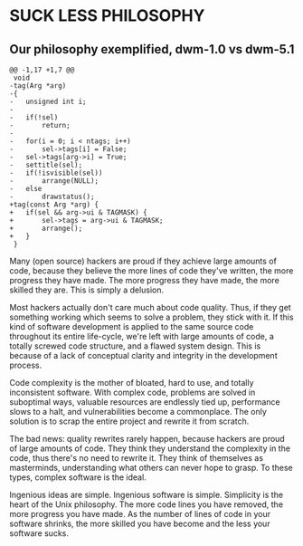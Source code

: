 SUCK LESS PHILOSOPHY
====================

Our philosophy exemplified, dwm-1.0 vs dwm-5.1
----------------------------------------------
	@@ -1,17 +1,7 @@
	 void
	-tag(Arg *arg)
	-{
	-	unsigned int i;
	-
	-	if(!sel)
	-		return;
	-
	-	for(i = 0; i < ntags; i++)
	-		sel->tags[i] = False;
	-	sel->tags[arg->i] = True;
	-	settitle(sel);
	-	if(!isvisible(sel))
	-		arrange(NULL);
	-	else
	-		drawstatus();
	+tag(const Arg *arg) {
	+	if(sel && arg->ui & TAGMASK) {
	+		sel->tags = arg->ui & TAGMASK;
	+		arrange();
	+	}
	 }

Many (open source) hackers are proud if they achieve large amounts of code,
because they believe the more lines of code they've written, the more progress
they have made. The more progress they have made, the more skilled they are.
This is simply a delusion.

Most hackers actually don't care much about code quality. Thus, if they get
something working which seems to solve a problem, they stick with it. If this
kind of software development is applied to the same source code throughout its
entire life-cycle, we're left with large amounts of code, a totally screwed
code structure, and a flawed system design. This is because of a lack of
conceptual clarity and integrity in the development process.

Code complexity is the mother of bloated, hard to use, and totally inconsistent
software. With complex code, problems are solved in suboptimal ways, valuable
resources are endlessly tied up, performance slows to a halt, and
vulnerabilities become a commonplace. The only solution is to scrap the entire
project and rewrite it from scratch.

The bad news: quality rewrites rarely happen, because hackers are proud of
large amounts of code. They think they understand the complexity in the code,
thus there's no need to rewrite it. They think of themselves as masterminds,
understanding what others can never hope to grasp. To these types, complex
software is the ideal.

Ingenious ideas are simple. Ingenious software is simple. Simplicity is the
heart of the Unix philosophy. The more code lines you have removed, the more
progress you have made. As the number of lines of code in your software
shrinks, the more skilled you have become and the less your software sucks.
